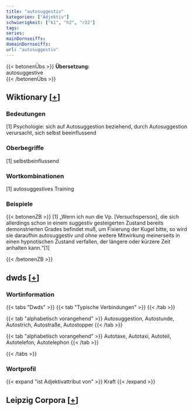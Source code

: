 ```yaml
---
title: "autosuggestiv"
kategorien: ["Adjektiv"]
schwierigkeit: ["k1", "h2", "r22"]
tags:
series:
mainDornseiffs:
domainDornseiffs:
url: "autosuggestiv"
---
```


{{< betonenÜbs >}}
**Übersetzung:**  
autosuggestive  
{{< /betonenÜbs >}}

## Wiktionary [[+](https://de.wiktionary.org/wiki/autosuggestiv)]

### Bedeutungen
[1] Psychologie: sich auf Autosuggestion beziehend, durch Autosuggestion verursacht, sich selbst beeinflussend  

### Oberbegriffe
[1] selbstbeinflussend  

### Wortkombinationen
[1] autosuggestives Training  

### Beispiele
{{< betonenZB >}}
[1] „Wenn ich nun die Vp. [Versuchsperson], die sich allerdings schon in einem suggestiv gesteigerten Zustand bereits demonstrierten Grades befindet muß, um Fixierung der Kugel bitte, so wird sie daraufhin autosuggestiv und ohne weitere Mitwirkung meinerseits in einen hypnotischen Zustand verfallen, der längere oder kürzere Zeit anhalten kann.“[1]  

{{< /betonenZB >}}


## dwds [[+](https://www.dwds.de/wb/autosuggestiv)]

### Wortinformation
{{< tabs "Dwds" >}}
{{< tab "Typische Verbindungen" >}}
{{< /tab >}}

{{< tab "alphabetisch vorangehend" >}}
Autosuggestion, Autostunde, Autostrich, Autostraße, Autostopper
{{< /tab >}}

{{< tab "alphabetisch vorangehend" >}}
Autotaxe, Autotaxi, Autoteil, Autotelefon, Autotelephon
{{< /tab >}}

{{< /tabs >}}

### Wortprofil
{{< expand "ist Adjektivattribut von" >}} Kraft {{< /expand >}}

## Leipzig Corpora [[+](https://corpora.uni-leipzig.de/en/res?word=autosuggestiv&corpusId=deu_newscrawl-public_2018)]

